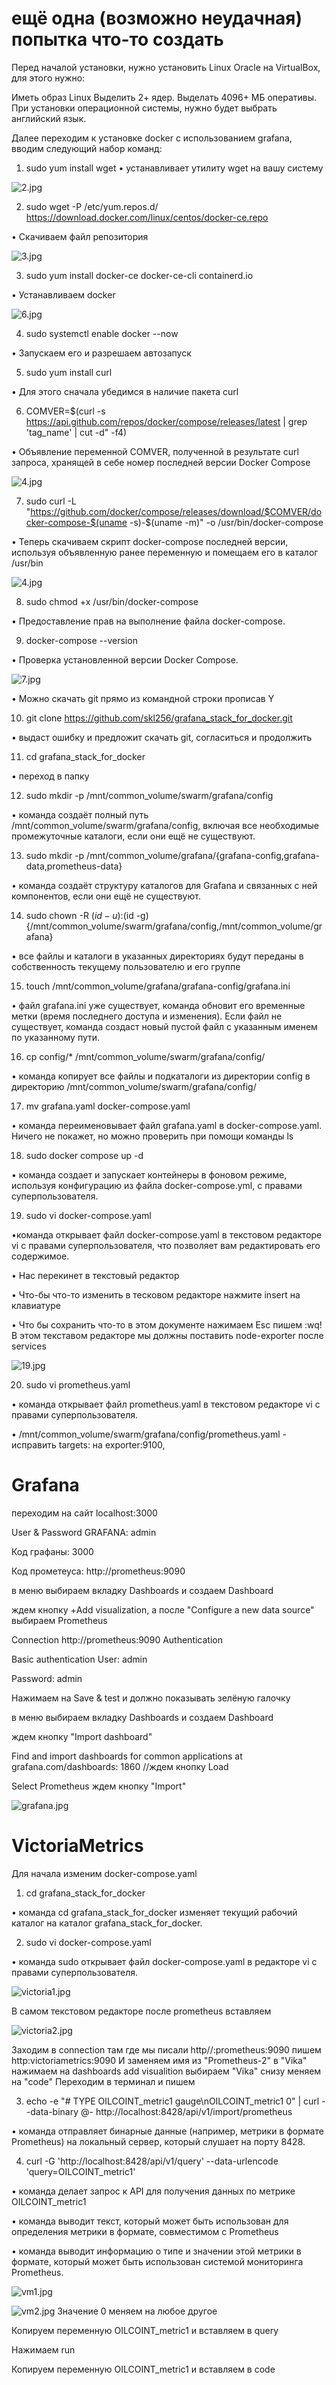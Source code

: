 # ещё одна (возможно неудачная) попытка что-то создать

Перед началой установки, нужно установить Linux Oracle на VirtualBox, для этого нужно:

Иметь образ Linux Выделить 2+ ядер. Выделать 4096+ МБ оперативы. При установки операционной системы, нужно будет выбрать английский язык.

Далее переходим к установке docker с использованием grafana, вводим следующий набор команд:
1. sudo yum install wget
• устанавливает утилиту wget на вашу систему

![2.jpg](https://github.com/hzkov/3/blob/main/Images/2.jpg)

2. sudo wget -P /etc/yum.repos.d/ https://download.docker.com/linux/centos/docker-ce.repo

• Скачиваем файл репозитория

![3.jpg](https://github.com/hzkov/3/blob/main/Images/3.jpg)

3. sudo yum install docker-ce docker-ce-cli containerd.io

• Устанавливаем docker

![6.jpg](https://github.com/hzkov/3/blob/main/Images/6.jpg)

4. sudo systemctl enable docker --now

• Запускаем его и разрешаем автозапуск

5. sudo yum install curl

• Для этого сначала убедимся в наличие пакета curl

6. COMVER=$(curl -s https://api.github.com/repos/docker/compose/releases/latest | grep 'tag_name' | cut -d\" -f4)

• Объявление переменной COMVER, полученной в результате curl запроса, хранящей в себе номер последней версии Docker Compose

![4.jpg](https://github.com/hzkov/3/blob/main/Images/4.jpg)

7. sudo curl -L "https://github.com/docker/compose/releases/download/$COMVER/docker-compose-$(uname -s)-$(uname -m)" -o /usr/bin/docker-compose

• Теперь скачиваем скрипт docker-compose последней версии, используя объявленную ранее переменную и помещаем его в каталог /usr/bin

![4.jpg](https://github.com/hzkov/3/blob/main/Images/5.jpg)

8. sudo chmod +x /usr/bin/docker-compose

• Предоставление прав на выполнение файла docker-compose.

9. docker-compose --version

• Проверка установленной версии Docker Compose.

![7.jpg](https://github.com/hzkov/3/blob/main/Images/7.jpg)

• Можно скачать git прямо из командной строки прописав Y

10. git clone https://github.com/skl256/grafana_stack_for_docker.git

• выдаст ошибку и предложит скачать git, согласиться и продолжить

11. cd grafana_stack_for_docker

• переход в папку

12. sudo mkdir -p /mnt/common_volume/swarm/grafana/config

• команда создаёт полный путь /mnt/common_volume/swarm/grafana/config, включая все необходимые промежуточные каталоги, если они ещё не существуют.

13. sudo mkdir -p /mnt/common_volume/grafana/{grafana-config,grafana-data,prometheus-data}

• команда создаёт структуру каталогов для Grafana и связанных с ней компонентов, если они ещё не существуют.

14. sudo chown -R $(id -u):$(id -g) {/mnt/common_volume/swarm/grafana/config,/mnt/common_volume/grafana}

• все файлы и каталоги в указанных директориях будут переданы в собственность текущему пользователю и его группе

15. touch /mnt/common_volume/grafana/grafana-config/grafana.ini

• файл grafana.ini уже существует, команда обновит его временные метки (время последнего доступа и изменения). Если файл не существует, команда создаст новый пустой файл с указанным именем по указанному пути.

16. cp config/* /mnt/common_volume/swarm/grafana/config/

• команда копирует все файлы и подкаталоги из директории config в директорию /mnt/common_volume/swarm/grafana/config/

17. mv grafana.yaml docker-compose.yaml 

• команда переименовывает файл grafana.yaml в docker-compose.yaml. Ничего не покажет, но можно проверить при помощи команды ls

18. sudo docker compose up -d

• команда создает и запускает контейнеры в фоновом режиме, используя конфигурацию из файла docker-compose.yml, с правами суперпользователя.

19. sudo vi docker-compose.yaml

•команда открывает файл docker-compose.yaml в текстовом редакторе vi с правами суперпользователя, что позволяет вам редактировать его содержимое.

• Нас перекинет в текстовый редактор

• Что-бы что-то изменить в тесковом редакторе нажмите insert на клавиатуре

• Что бы сохранить что-то в этом документе нажимаем Esc пишем :wq! В этом текставом редакторе мы должны поставить node-exporter после services

![19.jpg](https://github.com/hzkov/3/blob/main/Images/19.png)

20. sudo vi prometheus.yaml
 
• команда открывает файл prometheus.yaml в текстовом редакторе vi с правами суперпользователя.

• /mnt/common_volume/swarm/grafana/config/prometheus.yaml - исправить targets: на exporter:9100,

# Grafana

переходим на сайт localhost:3000

User & Password GRAFANA: admin

Код графаны: 3000

Код прометеуса: http://prometheus:9090

в меню выбираем вкладку Dashboards и создаем Dashboard

ждем кнопку +Add visualization, а после "Configure a new data source"
выбираем Prometheus

Connection
http://prometheus:9090
Authentication

Basic authentication
User: admin

Password: admin

Нажимаем на Save & test и должно показывать зелёную галочку

в меню выбираем вкладку Dashboards и создаем Dashboard

ждем кнопку "Import dashboard"

Find and import dashboards for common applications at grafana.com/dashboards: 1860 //ждем кнопку Load

Select Prometheus ждем кнопку "Import"

![grafana.jpg](https://github.com/hzkov/3/blob/main/Images/grafana.png)

# VictoriaMetrics

Для начала изменим docker-compose.yaml

1. cd grafana_stack_for_docker

• команда cd grafana_stack_for_docker изменяет текущий рабочий каталог на каталог grafana_stack_for_docker.

2. sudo vi docker-compose.yaml

• команда sudo открывает файл docker-compose.yaml в редакторе vi с правами суперпользователя.

![victoria1.jpg](https://github.com/hzkov/3/blob/main/Images/victoria1.png)

В самом текстовом редакторе после prometheus вставляем

![victoria2.jpg](https://github.com/hzkov/3/blob/main/Images/victoria2.png)

Заходим в connection там где мы писали http//:prometheus:9090 пишем http:victoriametrics:9090 И заменяем имя из "Prometheus-2" в "Vika" нажимаем на dashboards add visualition выбираем "Vika" снизу меняем на "code" Переходим в терминал и пишем

3. echo -e "# TYPE OILCOINT_metric1 gauge\nOILCOINT_metric1 0" | curl --data-binary @- http://localhost:8428/api/v1/import/prometheus  

• команда отправляет бинарные данные (например, метрики в формате Prometheus) на локальный сервер, который слушает на порту 8428.

4. curl -G 'http://localhost:8428/api/v1/query' --data-urlencode 'query=OILCOINT_metric1'

• команда делает запрос к API для получения данных по метрике OILCOINT_metric1

• команда выводит текст, который может быть использован для определения метрики в формате, совместимом с Prometheus

• команда выводит информацию о типе и значении этой метрики в формате, который может быть использован системой мониторинга Prometheus.

![vm1.jpg](https://github.com/hzkov/3/blob/main/Images/1vm.png)

![vm2.jpg](https://github.com/hzkov/3/blob/main/Images/vm2.png)
Значение 0 меняем на любое другое

Копируем переменную OILCOINT_metric1 и вставляем в query

Нажимаем run

Копируем переменную OILCOINT_metric1 и вставляем в code
